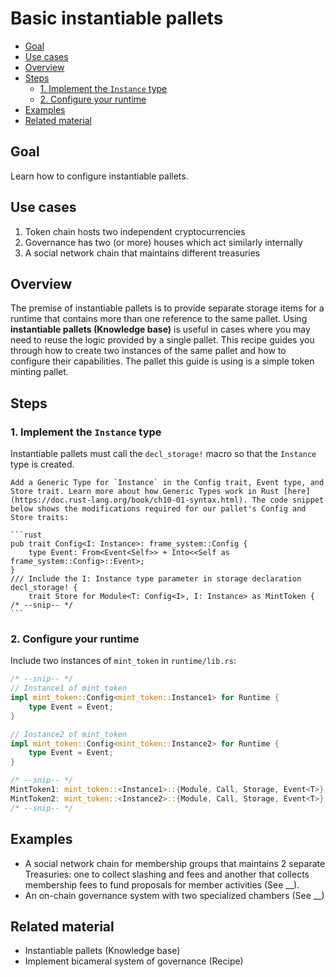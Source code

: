 # Basic instantiable pallets

- [Goal](#goal)
- [Use cases](#use-cases)
- [Overview](#overview)
- [Steps](#steps)
  * [1. Implement the `Instance` type](#1-implement-the--instance--type)
  * [2. Configure your runtime](#2-configure-your-runtime)
- [Examples](#examples)
- [Related material](#related-material)

## Goal

Learn how to configure instantiable pallets.

## Use cases

1. Token chain hosts two independent cryptocurrencies
2. Governance has two (or more) houses which act similarly internally
3. A social network chain that maintains different treasuries

## Overview

The premise of instantiable pallets is to provide separate storage items for a runtime that contains more than one reference to the same pallet. Using **instantiable pallets (Knowledge base)** is useful in cases where you may need to reuse the logic provided by a single pallet. This recipe guides you through how to create two instances of the same pallet and how to configure their capabilities. The pallet this guide is using is a simple token minting pallet.

## Steps

### 1. Implement the `Instance` type
Instantiable pallets must call the `decl_storage!` macro so that the `Instance` type is created.

    Add a Generic Type for `Instance` in the Config trait, Event type, and Store trait. Learn more about how Generic Types work in Rust [here](https://doc.rust-lang.org/book/ch10-01-syntax.html). The code snippet below shows the modifications required for our pallet's Config and Store traits:

    ```rust
    pub trait Config<I: Instance>: frame_system::Config {
    	type Event: From<Event<Self>> + Into<<Self as frame_system::Config>::Event>;
    }
    /// Include the I: Instance type parameter in storage declaration
    decl_storage! {
    	trait Store for Module<T: Config<I>, I: Instance> as MintToken {
    /* --snip-- */
    ```

### 2. Configure your runtime

Include two instances of `mint_token` in `runtime/lib.rs`:

```rust
/* --snip-- */
// Instance1 of mint_token
impl mint_token::Config<mint_token::Instance1> for Runtime {
	type Event = Event;
}

// Instance2 of mint_token
impl mint_token::Config<mint_token::Instance2> for Runtime {
	type Event = Event;
}

/* --snip-- */
MintToken1: mint_token::<Instance1>::{Module, Call, Storage, Event<T>},
MintToken2: mint_token::<Instance2>::{Module, Call, Storage, Event<T>},
/* --snip-- */
```

## Examples

- A social network chain for membership groups that maintains 2 separate Treasuries: one to collect slashing and fees and another that collects membership fees to fund proposals for member activities (See __).
- An on-chain governance system with two specialized chambers (See __)

## Related material

- Instantiable pallets (Knowledge base)
- Implement bicameral system of governance (Recipe)